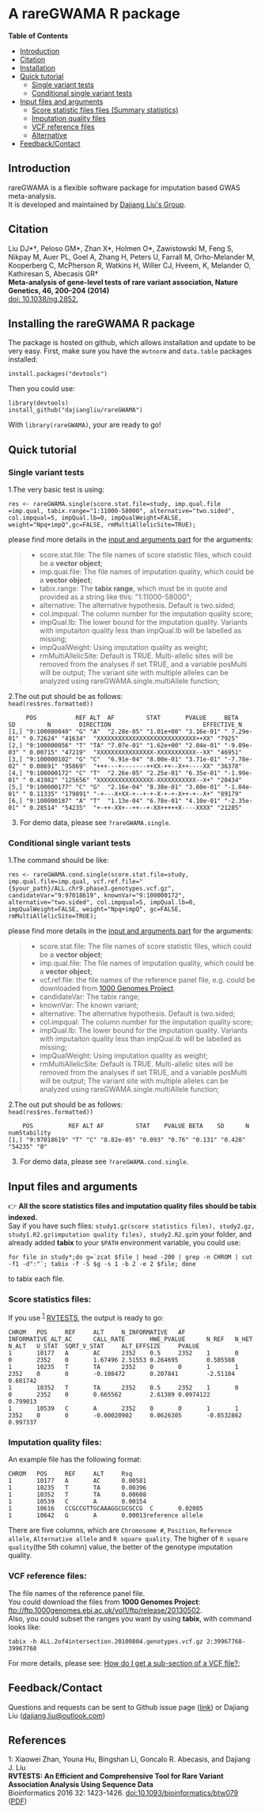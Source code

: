 # A rareGWAMA R package

**Table of Contents**

- [Introduction](#introduction)
- [Citation](#citation)
- [Installation](#Installing-the-rareGWAMA-R-package)
- [Quick tutorial](#quick-tutorial)
    - [Single variant tests](#Single-variant-tests)
    - [Conditional single variant tests](#conditional-single-variant-tests)
- [Input files and arguments](#input-files)
    - [Score statistic files files (Summary statistics)](#Score-statistics-files)
    - [Imputation quality files](#Imputation-quality-files)
    - [VCF reference files](#vcf-reference-files)
    - [Alternative](#Alternative)
- [Feedback/Contact](#Feedback/Contact)


## Introduction

rareGWAMA is a flexible software package for imputation based GWAS meta-analysis.   
It is developed and maintained by [Dajiang Liu's Group](https://dajiangliu.blog/).


## Citation
Liu DJ*†, Peloso GM*, Zhan X*, Holmen O*, Zawistowski M, Feng S, Nikpay M, Auer PL, Goel A, Zhang H, Peters U, Farrall M, Orho-Melander M, Kooperberg C, McPherson R, Watkins H, Willer CJ, Hveem, K, Melander O, Kathiresan S, Abecasis GR†    
**Meta-analysis of gene-level tests of rare variant association, Nature Genetics, 46, 200–204 (2014)**  
[doi: 10.1038/ng.2852.](https://www.nature.com/articles/ng.2852)



## Installing the rareGWAMA R package <a name="Installing-the-rareGWAMA-R-package"></a>

The package is hosted on github, which allows installation and update to be very easy. First, make sure you have the `mvtnorm` and `data.table` packages installed:

    install.packages("devtools")

Then you could use:

    library(devtools)
    install_github("dajiangliu/rareGWAMA")
    
With `library(rareGWAMA)`, your are ready to go!


## Quick tutorial <a name="quick-tutorial"></a>

### Single variant tests <a name="Single-variant-tests"></a>

1.The very basic test is using:  

`res <- rareGWAMA.single(score.stat.file=study, imp.qual.file	
=imp.qual, tabix.range="1:11000-58000", alternative="two.sided", col.impqual=5, impQual.lb=0, impQualWeight=FALSE, weight="Npq+impQ",gc=FALSE, rmMultiAllelicSite=TRUE);`   

please find more details in the [input and arguments part](#input-files) for the arguments:
> * score.stat.file: The file names of score statistic files, which could be a **vector object**;
> * imp.qual.file: The file names of imputation quality, which could be a **vector object**;
> * tabix.range: The **tabix range**, which must be in quote and provided as a string like this: "1:11000-58000";
> * alternative: The alternative hypothesis. Default is two.sided;
> * col.impqual: The column number for the imputation quality score;
> * impQual.lb: The lower bound for the imputation quality. Variants with imputaiton quality less than impQual.lb will be labelled as missing;
> * impQualWeight: Using imputation quality as weight;
> * rmMultiAllelicSite: Default is TRUE. Multi-allelic sites will be removed from the analyses if set TRUE, and a variable posMulti will be output; The variant site with multiple alleles can be analyzed using rareGWAMA.single.multiAllele function;  

2.The out put should be as follows:  
`head(res$res.formatted))`
```
     POS           REF ALT  AF         STAT       PVALUE     BETA        SD         N        DIRECTION                          EFFECTIVE_N
[1,] "9:100000040" "G" "A"  "2.28e-05" "1.01e+00" "3.16e-01" " 7.29e-01" " 0.72624" "41634"  "XXXXXXXXXXXXXXXXXXXXXXXXXXXX++XX" "7925"
[2,] "9:100000056" "T" "TA" "7.07e-01" "1.62e+00" "2.04e-01" "-9.09e-03" " 0.00715" "47219"  "XXXXXXXXXXXXXXXX-XXXXXXXXXXX--XX" "46951"
[3,] "9:100000102" "G" "C"  "6.91e-04" "8.00e-01" "3.71e-01" "-7.78e-02" " 0.08691" "95869"  "+++---+-------++XX-++--X++----XX" "36378"
[4,] "9:100000172" "C" "T"  "2.26e-05" "2.25e-01" "6.35e-01" "-1.99e-01" " 0.41982" "125656" "XXXXXXXXXXXXXXXX-XXXXXXXXXXX--X+" "20434"
[5,] "9:100000177" "C" "G"  "2.16e-04" "8.38e-01" "3.60e-01" "-1.04e-01" " 0.11335" "179891" "-+---X+XX-+--+-+-X-+-+-X++-+--X+" "89179"
[6,] "9:100000187" "A" "T"  "1.13e-04" "6.78e-01" "4.10e-01" "-2.35e-01" " 0.28514" "54235"  "+-++-XX+--++--+-XX+++++X----XXXX" "21285"
```
3. For demo data, please see `?rareGWAMA.single`.

### Conditional single variant tests <a name="conditional-single-variant-tests"></a>
1.The command should be like:  

`res <- rareGWAMA.cond.single(score.stat.file=study, imp.qual.file=imp.qual, vcf.ref.file="{$your_path}/ALL.chr9.phase3.genotypes.vcf.gz", candidateVar="9:97018619", knownVar="9:100000172", alternative="two.sided", col.impqual=5, impQual.lb=0, impQualWeight=FALSE, weight="Npq+impQ", gc=FALSE, rmMultiAllelicSite=TRUE);`      
  
please find more details in the [input and arguments part](#input-files) for the arguments:
> * score.stat.file: The file names of score statistic files, which could be a **vector object**;
> * imp.qual.file: The file names of imputation quality, which could be a **vector object**;
> * vcf.ref.file: the file names of the reference panel file, e.g. could be downloaded from [1000 Genomes Project](ftp://ftp.1000genomes.ebi.ac.uk/vol1/ftp/release/20130502/). 
> * candidateVar: The tabix range;
> * knownVar: The known variant;
> * alternative: The alternative hypothesis. Default is two.sided;
> * col.impqual: The column number for the imputation quality score;
> * impQual.lb: The lower bound for the imputation quality. Variants with imputaiton quality less than impQual.lb will be labelled as missing;
> * impQualWeight: Using imputation quality as weight;
> * rmMultiAllelicSite: Default is TRUE. Multi-allelic sites will be removed from the analyses if set TRUE, and a variable posMulti will be output; The variant site with multiple alleles can be analyzed using rareGWAMA.single.multiAllele function;  

2.The out put should be as follows:  
`head(res$res.formatted))` 
```
    POS          REF ALT AF         STAT    PVALUE BETA    SD      N       numStability
[1,] "9:97018619" "T" "C" "8.82e-05" "0.093" "0.76" "0.131" "0.428" "54235" "0"
```
3. For demo data, please see `?rareGWAMA.cond.single`.

## Input files and arguments <a name="input-files"></a> 

:point_right: **All the score statistics files and imputation quality files should be tabix indexed.**      
Say if you have such files: `study1.gz(score statistics files), study2.gz, study1.R2.gz(imputation quality files), study2.R2.gz`in your folder, and already added **tabix** to your `$PATH` environment variable, you could use:   

```for file in study*;do g=`zcat $file | head -200 | grep -n CHROM | cut -f1 -d":"`; tabix -f -S $g -s 1 -b 2 -e 2 $file; done```

to tabix each file.


### Score statistics files:  
If you use <sup>[1](#myfootnote1)</sup> [RVTESTS](https://github.com/zhanxw/rvtests), the output is ready to go:
```
CHROM   POS     REF     ALT     N_INFORMATIVE   AF      INFORMATIVE_ALT_AC      CALL_RATE       HWE_PVALUE      N_REF   N_HET   N_ALT   U_STAT  SQRT_V_STAT     ALT_EFFSIZE     PVALUE
1       10177   A       AC      2352    0.5     2352    1       0       0       2352    0       1.67496 2.51553 0.264695        0.505508
1       10235   T       TA      2352    0       0       1       1       2352    0       0       -0.108472       0.207841        -2.51104        0.601742
1       10352   T       TA      2352    0.5     2352    1       0       0       2352    0       0.665562        2.61389 0.0974122       0.799013
1       10539   C       A       2352    0       0       1       1       2352    0       0       -0.00020902     0.0626305       -0.0532862      0.997337
```

### Imputation quality files:
An example file has the following format:  
```
CHROM   POS     REF     ALT     Rsq
1       10177   A       AC      0.00581
1       10235   T       TA      0.00396
1       10352   T       TA      0.00608
1       10539   C       A       0.00154
1       10616   CCGCCGTTGCAAAGGCGCGCCG  C       0.02085
1       10642   G       A       0.00013reference allele
```
There are five columns, which are `Chromosome #`, `Position`, `Reference allele`, `Alternative allele` and `R square quality`. The higher of `R square quality`(the 5th column) value, the better of the genotype imputation quality.


### VCF reference files: <a name="vcf-reference-files"></a>
The file names of the reference panel file.  
You could download the files from **1000 Genomes Project**: <ftp://ftp.1000genomes.ebi.ac.uk/vol1/ftp/release/20130502>.   
Also, you could subset the ranges you want by using **tabix**, with command looks like:   

`tabix -h ALL.2of4intersection.20100804.genotypes.vcf.gz 2:39967768-39967768`   

For more details, please see: [How do I get a sub-section of a VCF file?](http://www.internationalgenome.org/faq/how-do-i-get-sub-section-vcf-file/);


## Feedback/Contact <a name="Feedback/Contact"></a>

Questions and requests can be sent to
Github issue page ([link](https://github.com/dajiangliu/rareGWAMA/issues))
or
Dajiang Liu ([dajiang.liu@outlook.com](mailto:dajiang.liu@outlook.com "mailto:dajiang.liu@outlook.com"))



## References

<a name="myfootnote1">1</a>: Xiaowei Zhan, Youna Hu, Bingshan Li, Goncalo R. Abecasis, and Dajiang J. Liu       
**RVTESTS: An Efficient and Comprehensive Tool for Rare Variant Association Analysis Using Sequence Data**      
Bioinformatics 2016 32: 1423-1426. [doi:10.1093/bioinformatics/btw079](http://bioinformatics.oxfordjournals.org/content/32/9/1423.short)  ([PDF](http://bioinformatics.oxfordjournals.org/content/32/9/1423.full.pdf+html))
